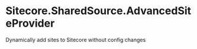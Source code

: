 # Sitecore.SharedSource.AdvancedSiteProvider
Dynamically add sites to Sitecore without config changes
